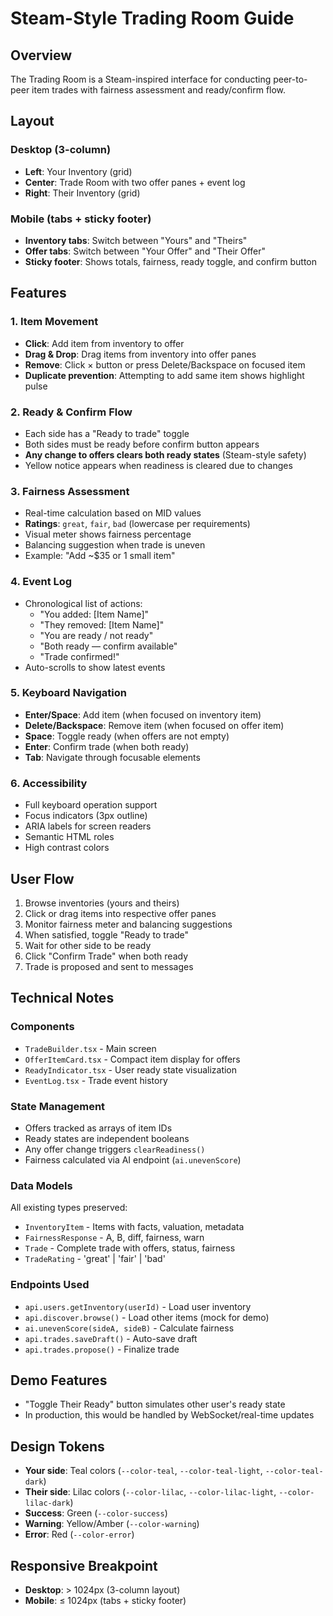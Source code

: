 # Steam-Style Trading Room Guide

## Overview

The Trading Room is a Steam-inspired interface for conducting peer-to-peer item trades with fairness assessment and ready/confirm flow.

## Layout

### Desktop (3-column)
- **Left**: Your Inventory (grid)
- **Center**: Trade Room with two offer panes + event log
- **Right**: Their Inventory (grid)

### Mobile (tabs + sticky footer)
- **Inventory tabs**: Switch between "Yours" and "Theirs"
- **Offer tabs**: Switch between "Your Offer" and "Their Offer"
- **Sticky footer**: Shows totals, fairness, ready toggle, and confirm button

## Features

### 1. Item Movement
- **Click**: Add item from inventory to offer
- **Drag & Drop**: Drag items from inventory into offer panes
- **Remove**: Click × button or press Delete/Backspace on focused item
- **Duplicate prevention**: Attempting to add same item shows highlight pulse

### 2. Ready & Confirm Flow
- Each side has a "Ready to trade" toggle
- Both sides must be ready before confirm button appears
- **Any change to offers clears both ready states** (Steam-style safety)
- Yellow notice appears when readiness is cleared due to changes

### 3. Fairness Assessment
- Real-time calculation based on MID values
- **Ratings**: `great`, `fair`, `bad` (lowercase per requirements)
- Visual meter shows fairness percentage
- Balancing suggestion when trade is uneven
- Example: "Add ~$35 or 1 small item"

### 4. Event Log
- Chronological list of actions:
  - "You added: [Item Name]"
  - "They removed: [Item Name]"
  - "You are ready / not ready"
  - "Both ready — confirm available"
  - "Trade confirmed!"
- Auto-scrolls to show latest events

### 5. Keyboard Navigation
- **Enter/Space**: Add item (when focused on inventory item)
- **Delete/Backspace**: Remove item (when focused on offer item)
- **Space**: Toggle ready (when offers are not empty)
- **Enter**: Confirm trade (when both ready)
- **Tab**: Navigate through focusable elements

### 6. Accessibility
- Full keyboard operation support
- Focus indicators (3px outline)
- ARIA labels for screen readers
- Semantic HTML roles
- High contrast colors

## User Flow

1. Browse inventories (yours and theirs)
2. Click or drag items into respective offer panes
3. Monitor fairness meter and balancing suggestions
4. When satisfied, toggle "Ready to trade"
5. Wait for other side to be ready
6. Click "Confirm Trade" when both ready
7. Trade is proposed and sent to messages

## Technical Notes

### Components
- `TradeBuilder.tsx` - Main screen
- `OfferItemCard.tsx` - Compact item display for offers
- `ReadyIndicator.tsx` - User ready state visualization
- `EventLog.tsx` - Trade event history

### State Management
- Offers tracked as arrays of item IDs
- Ready states are independent booleans
- Any offer change triggers `clearReadiness()`
- Fairness calculated via AI endpoint (`ai.unevenScore`)

### Data Models
All existing types preserved:
- `InventoryItem` - Items with facts, valuation, metadata
- `FairnessResponse` - A, B, diff, fairness, warn
- `Trade` - Complete trade with offers, status, fairness
- `TradeRating` - 'great' | 'fair' | 'bad'

### Endpoints Used
- `api.users.getInventory(userId)` - Load user inventory
- `api.discover.browse()` - Load other items (mock for demo)
- `ai.unevenScore(sideA, sideB)` - Calculate fairness
- `api.trades.saveDraft()` - Auto-save draft
- `api.trades.propose()` - Finalize trade

## Demo Features

- "Toggle Their Ready" button simulates other user's ready state
- In production, this would be handled by WebSocket/real-time updates

## Design Tokens

- **Your side**: Teal colors (`--color-teal`, `--color-teal-light`, `--color-teal-dark`)
- **Their side**: Lilac colors (`--color-lilac`, `--color-lilac-light`, `--color-lilac-dark`)
- **Success**: Green (`--color-success`)
- **Warning**: Yellow/Amber (`--color-warning`)
- **Error**: Red (`--color-error`)

## Responsive Breakpoint

- **Desktop**: > 1024px (3-column layout)
- **Mobile**: ≤ 1024px (tabs + sticky footer)

